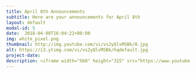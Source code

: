 ```yaml
---
title: April 8th Announcements
subtitle: Here are your announcements for April 8th
layout: default
modal-id: 5 
date:  2018-04-08T16:04:22+00:00
img: white_pixel.png
thumbnail: http://img.youtube.com/vi/vs2yQlvMSBk/0.jpg
alt: https://i3.ytimg.com/vi/vs2yQlvMSBk/hqdefault.jpg
project-date: 
description: <iframe width="560" height="315" src="https://www.youtube.com/embed/vs2yQlvMSBk" frameborder="0" allowfullscreen></iframe> 
---
```

